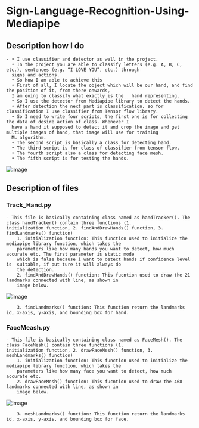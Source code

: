 # Sign-Language-Recognition-Using-Mediapipe


## Description how I do
	- •	I use classifier and detector as well in the project.
	  •	In the project you are able to classify letters (e.g. A, B, C, etc.), sentences (e.g. “I LOVE YOU”, etc.) through 
	  signs and actions.
	  •	So how I am able to achieve this
	  •	First of all, I locate the object which will be our hand, and find the position of it, from there onwards,
	  I am going to classify what exactly is the   hand representing.
	  •	So I use the detector from Mediapipe library to detect the hands. 
	  •	After detection the next part is classification, so for classification I use classifier from Tensor flow library. 
	  •	So I need to write four scripts, the first one is for collecting the data of desire action of class. Whenever I 
	  have a hand it supposed to detect it and crop the image and get multiple images of hand, that image will use for training
	  ML algorithm. 
	  •	The second script is basically a class for detecting hand.
	  •	The third script is for class of classifier from tensor flow.
	  •	The fourth script also a class for detecting face mesh.
	  •	The fifth script is for testing the hands.

![image](https://user-images.githubusercontent.com/109298390/179020669-34df28af-e317-418c-8726-11581b321768.png)

## Description of files

### Track_Hand.py
	
	- This file is basically containing class named as handTracker(). The class handTracker() contain three functions (1. 
	initialization function, 2. findAndDrawHands() function, 3. findLandmarks() function)
		1. initialization function: This function used to initialize the mediapipe library function, which takes the 
		parameters like how many hands you want to detect, how much accurate etc. The first parameter is static mode 
		which is false because i want to detect hands if confidence level is  suitable, if put ture it will always do 
		the detection. 
		2. findAndDrawHands() function: This fucntion used to draw the 21 landmarks connected with line, as shown in 
		image below.
	
![image](https://user-images.githubusercontent.com/109298390/179025242-11785c82-15e1-48ad-8f26-dbc2b079ea4d.png)
		
		3. findLandmarks() function: This function return the landmarks id, x-axis, y-axis, and bounding box for hand.

### FaceMeash.py

	- This file is basically containing class named as FaceMesh(). The class FaceMesh() contain three functions (1. 
	initialization function, 2. drawFaceMesh() function, 3. meshLandmarks() function)
		1. initialization function: This function used to initialize the mediapipe library function, which takes the 
		parameters like how many face you want to detect, how much accurate etc. 
		2. drawFaceMesh() function: This fucntion used to draw the 468 landmarks connected with line, as shown in 
		image below.
		
![image](https://user-images.githubusercontent.com/109298390/179029128-f165bcdf-a68f-41d0-b6f2-57119ce62a38.png)

		3. meshLandmarks() function: This function return the landmarks id, x-axis, y-axis, and bounding box for face.
